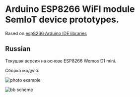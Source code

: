# Arduino ESP8266 WiFI module SemIoT device prototypes.

Based on [esp8266 Arduino IDE libraries](https://github.com/esp8266/Arduino)

## Russian

Текушая версия на основе ESP8266 Wemos D1 mini.

Сборка модуля:

![photo example](https://raw.githubusercontent.com/semiotproject/semiot-device-prototype/issue-19/doc/mcs-dev-prototype/example.jpg)

![bb scheme](https://raw.githubusercontent.com/semiotproject/semiot-device-prototype/issue-19/doc/mcs-dev-prototype/semiot-device-mcs_bb.png)
